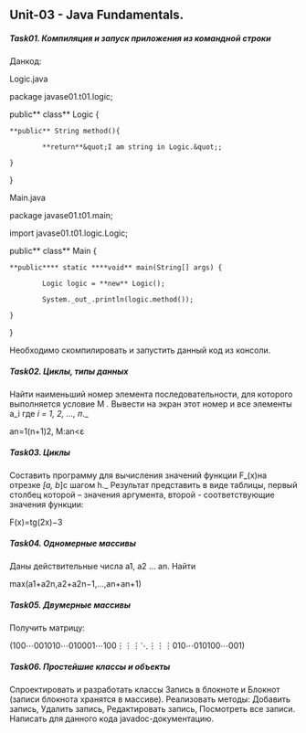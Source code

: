 ## Unit-03 - Java Fundamentals.

##### Task01. Компиляция и запуск приложения из командной строки

Данкод:

Logic.java

package javase01.t01.logic;

public** class** Logic {

    **public** String method(){

            **return**&quot;I am string in Logic.&quot;;

    }
}

Main.java

package javase01.t01.main;

import javase01.t01.logic.Logic;

public** class** Main {

    **public**** static ****void** main(String[] args) {

            Logic logic = **new** Logic();

            System._out_.println(logic.method());

    }
}

Необходимо скомпилировать и запустить данный код из консоли.

##### Task02. Циклы, типы данных

Найти наименьший номер элемента последовательности, для которого выполняется условие M _._ Вывести на экран этот номер и все элементы a_i где _i = 1, 2, ..., п_._

an=1(n+1)2, M:an<ε

##### Task03. Циклы

Составить программу для вычисления значений функции F_(x)на отрезке _[а, b_]с шагом h._ Результат представить в виде таблицы, первый столбец которой – значения аргумента, второй - соответствующие значения функции:

F(x)=tg(2x)−3


##### Task04. Одномерные массивы

Даны действительные числа a1, a2 … an. Найти

max(a1+a2n,a2+a2n−1,…,an+an+1)

##### Task05. Двумерные массивы

Получить матрицу:

(100⋯001010⋯010001⋯100⋮⋮⋮⋱⋮⋮⋮010⋯010100⋯001)

##### Task06. Простейшие классы и объекты

Спроектировать и разработать классы Запись в блокноте и Блокнот (записи блокнота хранятся в массиве). Реализовать методы: Добавить запись, Удалить запись, Редактировать запись, Посмотреть все записи. Написать для данного кода javadoc-документацию.
